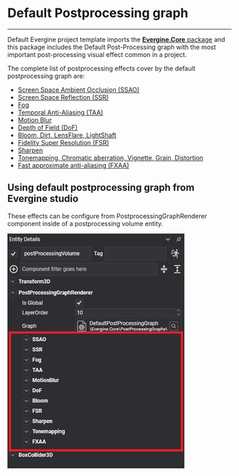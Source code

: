 # Default Postprocessing graph
---
Default Evergine project template imports the [**Evergine.Core** package](../packages.md) and this package includes the Default Post-Processing graph with the most important post-processing visual effect common in a project.


The complete list of postprocessing effects cover by the default postprocessing graph are:

* [Screen Space Ambient Occlusion (SSAO)](screen_space_ambient_occlusion.md)
* [Screen Space Reflection (SSR)](screen_space_reflection.md)
* [Fog](fog.md)
* [Temporal Anti-Aliasing (TAA)](temporal_anti_aliasing.md)
* [Motion Blur](motion_blur.md)
* [Depth of Field (DoF)](depth_of_field.md)
* [Bloom, Dirt, LensFlare, LightShaft](bloom.md)
* [Fidelity Super Resolution (FSR)](fidelity_super_resolution.md)
* [Sharpen](sharpen.md)
* [Tonemapping, Chromatic aberration, Vignette, Grain, Distortion](tonemapping.md)
* [Fast approximate anti-aliasing (FXAA)](anti-aliasing.md)

## Using default postprocessing graph from Evergine studio
These effects can be configure from PostprocessingGraphRenderer component inside of a postprocessing volume entity.

![Default Postprocessing graph effects](images/defaultPostprocessingGraphEffects.jpg)